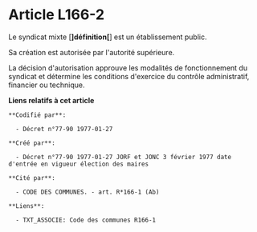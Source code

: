 # Article L166-2

Le syndicat mixte [**]définition[**] est un établissement public. 

Sa création est autorisée par l'autorité supérieure. 

La décision d'autorisation approuve les modalités de fonctionnement du syndicat et détermine les conditions d'exercice du
contrôle administratif, financier ou technique.

**Liens relatifs à cet article**

	**Codifié par**:

	  - Décret n°77-90 1977-01-27

	**Créé par**:

	  - Décret n°77-90 1977-01-27 JORF et JONC 3 février 1977 date d'entrée en vigueur élection des maires

	**Cité par**:

	  - CODE DES COMMUNES. - art. R*166-1 (Ab)

	**Liens**:

	  - TXT_ASSOCIE: Code des communes R166-1
